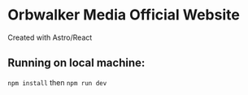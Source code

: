 # Orbwalker Media Official Website

Created with Astro/React

## Running on local machine:

`npm install` then `npm run dev`
